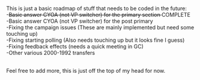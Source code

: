  <br> This is just a basic roadmap of stuff that needs to be coded in the future:
 <br> -<s>Basic answer CYOA (not VP switcher) for the primary section </s> COMPLETE
 <br> -Basic answer CYOA (not VP switcher) for the post primary
 <br> -Fixing the campaign issues (These are mainly implemented but need some touching up)
 <br> -Fixing starting polling (Also needs touching up but it looks fine I guess)
 <br> -Fixing feedback effects (needs a quick meeting in GC)
 <br> -Other various 2000-1992 transfers

 <br> Feel free to add more, this is just off the top of my head for now.
